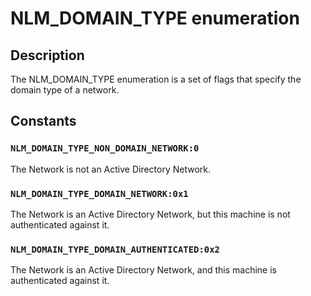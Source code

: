 # NLM_DOMAIN_TYPE enumeration

## Description

The NLM_DOMAIN_TYPE enumeration is a set of flags that specify the domain type of a network.

## Constants

### `NLM_DOMAIN_TYPE_NON_DOMAIN_NETWORK:0`

The Network is not an Active Directory Network.

### `NLM_DOMAIN_TYPE_DOMAIN_NETWORK:0x1`

The Network is an Active Directory Network, but this machine is not authenticated against it.

### `NLM_DOMAIN_TYPE_DOMAIN_AUTHENTICATED:0x2`

The Network is an Active Directory Network, and this machine is authenticated against it.